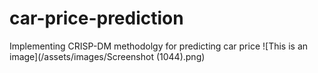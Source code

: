 # car-price-prediction
Implementing CRISP-DM methodolgy for predicting car price
![This is an image](/assets/images/Screenshot (1044).png)
